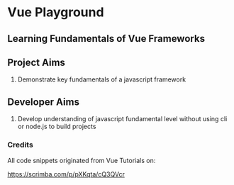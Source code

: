 # Vue Playground

## Learning Fundamentals of Vue Frameworks

## Project Aims
1. Demonstrate key fundamentals of a javascript framework

## Developer Aims
1. Develop understanding of javascript fundamental level without using cli or node.js to build projects

### Credits
All code snippets originated from Vue Tutorials on:

https://scrimba.com/p/pXKqta/cQ3QVcr